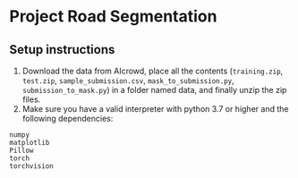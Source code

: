 # Project Road Segmentation

## Setup instructions
1. Download the data from AIcrowd, place all the contents (`training.zip`, 
`test.zip`, `sample_submission.csv`, `mask_to_submission.py`, 
`submission_to_mask.py`) in a folder named data, and finally unzip the zip files.
2. Make sure you have a valid interpreter with python 3.7 or higher and the 
following dependencies:
```
numpy
matplotlib
Pillow
torch
torchvision
```

